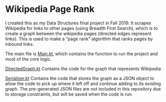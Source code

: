# Wikipedia Page Rank

I created this as my Data Structures final project in Fall 2019. It scrapes Wikipedia for links to other pages (using Breadth First Search), which is to create a graph between the wikipedia pages (directed edges represent links). This is used to make a “page rank” algorithm that ranks pages by inbound links.

The main file is [Main.kt](src/main/kotlin/Main.kt), which contains the function to run the project and most of the core logic.

[DirectedGraph.kt](src/main/kotlin/DirectedGraph.kt) Contains the code for the graph that represents Wikipedia

[Serializer.kt](src/main/kotlin/Serializer.kt) Contains the code that stores the graph as a JSON object to allow the code to pick up where it left off and continue adding to its existing graph. The pre-generated JSON files are not included in this repository due to storage constraints, but will be saved when the code is run.



